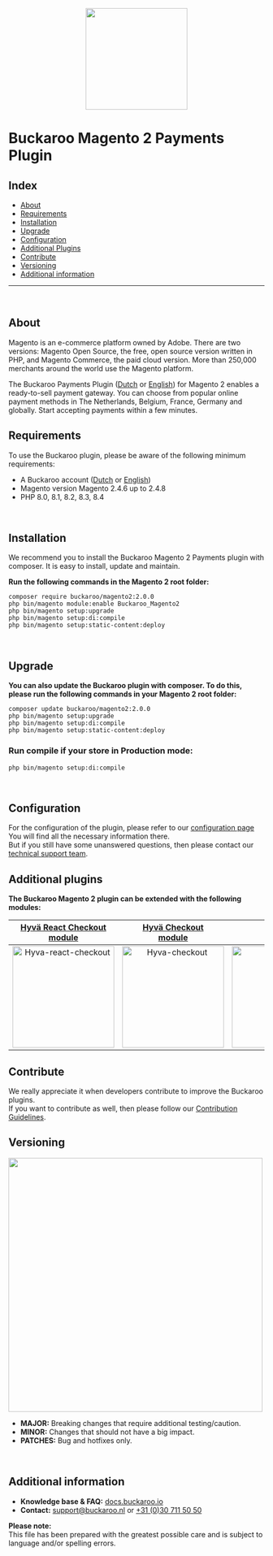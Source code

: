 <p align="center">
  <img src="https://github.com/buckaroo-it/Magento2/assets/106905746/904925b3-4a32-4b17-b692-1e23e4370fd8" width="200px" position="center">
</p>

# Buckaroo Magento 2 Payments Plugin

## Index
- [About](#about)
- [Requirements](#requirements)
- [Installation](#installation)
- [Upgrade](#upgrade)
- [Configuration](#configuration)
- [Additional Plugins](#additional-plugins)
- [Contribute](#contribute)
- [Versioning](#versioning)
- [Additional information](#additional-information)
---
<br>

## About

Magento is an e-commerce platform owned by Adobe. There are two versions: Magento Open Source, the free, open source version written in PHP, and Magento Commerce, the paid cloud version.
More than 250,000 merchants around the world use the Magento platform.

The Buckaroo Payments Plugin ([Dutch](https://docs.buckaroo.io/docs/nl/magento-20) or [English](https://docs.buckaroo.io/docs/magento-20)) for Magento 2 enables a ready-to-sell payment gateway. You can choose from popular online payment methods in The Netherlands, Belgium, France, Germany and globally.
Start accepting payments within a few minutes.
<br>

## Requirements

To use the Buckaroo plugin, please be aware of the following minimum requirements:
- A Buckaroo account ([Dutch](https://www.buckaroo.nl/start) or [English](https://www.buckaroo.eu/solutions/request-form))
- Magento version Magento 2.4.6 up to 2.4.8
- PHP 8.0, 8.1, 8.2, 8.3, 8.4
<br>

## Installation

We recommend you to install the Buckaroo Magento 2 Payments plugin with composer. It is easy to install, update and maintain.

**Run the following commands in the Magento 2 root folder:**
```
composer require buckaroo/magento2:2.0.0
php bin/magento module:enable Buckaroo_Magento2
php bin/magento setup:upgrade
php bin/magento setup:di:compile
php bin/magento setup:static-content:deploy
```
<br>

## Upgrade

**You can also update the Buckaroo plugin with composer.
To do this, please run the following commands in your Magento 2 root folder:**

```
composer update buckaroo/magento2:2.0.0
php bin/magento setup:upgrade
php bin/magento setup:di:compile
php bin/magento setup:static-content:deploy
```

### Run compile if your store in Production mode:
````
php bin/magento setup:di:compile
````
<br>

## Configuration

For the configuration of the plugin, please refer to our [configuration page](https://docs.buckaroo.io/docs/magento-2-old-configuration)
You will find all the necessary information there.<br>
But if you still have some unanswered questions, then please contact our [technical support team](mailto:support@buckaroo.nl).
<br>

## Additional plugins

<b>The Buckaroo Magento 2 plugin can be extended with the following modules:</b>

[Hyvä React Checkout<br>module](https://github.com/buckaroo-it/Magento2_Hyva) | [Hyvä Checkout<br>module](https://github.com/buckaroo-it/Magento2_Hyva_Checkout)  | [GraphQL<br>module](https://github.com/buckaroo-it/Magento2_GraphQL)   |
:-------------------------:|:-------------------------:|:-------------------------:|
[<img src="https://www.buckaroo.nl/media/iyvnqp2k/magento2_hyvareactcheckout_icon.png" alt="Hyva-react-checkout" width="200"/>](https://github.com/buckaroo-it/Magento2_Hyva) | [<img src="https://www.buckaroo.nl/media/33gf24ru/magento2_hyvacheckout_icon.png" alt="Hyva-checkout" width="200"/>](https://github.com/buckaroo-it/Magento2_Hyva_Checkout) | [<img src="https://www.buckaroo.nl/media/w0sdhkjd/magento2_graphql_icon.png" alt="GraphQL" width="200"/>](https://github.com/buckaroo-it/Magento2_GraphQL) |

## Contribute

We really appreciate it when developers contribute to improve the Buckaroo plugins.<br>
If you want to contribute as well, then please follow our [Contribution Guidelines](CONTRIBUTING.md).
<br>

## Versioning 
<p align="left">
  <img src="https://www.buckaroo.nl/media/3480/magento_versioning.png" width="500px" position="center">
</p>

- **MAJOR:** Breaking changes that require additional testing/caution.
- **MINOR:** Changes that should not have a big impact.
- **PATCHES:** Bug and hotfixes only.
<br>

## Additional information
- **Knowledge base & FAQ:** [docs.buckaroo.io](https://docs.buckaroo.io)
- **Contact:** [support@buckaroo.nl](mailto:support@buckaroo.nl) or [+31 (0)30 711 50 50](tel:+310307115050)

<b>Please note:</b><br>
This file has been prepared with the greatest possible care and is subject to language and/or spelling errors.

